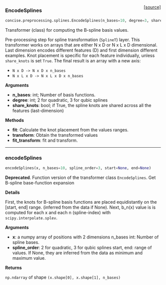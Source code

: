 <span style="float:right;">[[source]](https://github.com/avsecz/concise/blob/master/concise/preprocessing/splines.py#L19)</span>
### EncodeSplines

```python
concise.preprocessing.splines.EncodeSplines(n_bases=10, degree=3, share_knots=False)
```

Transformer (class) for computing the B-spline basis values.

Pre-processing step for spline transformation (`SplineT`) layer.
This transformer works on arrays that are either N x D or N x L x D dimensional.
Last dimension encodes different features (D) and first dimension different examples.
Knot placement is specific for each feature individually,
unless `share_knots` is set `True`.
The final result is an array with a new axis:

- `N x D -> N x D x n_bases`
- `N x L x D -> N x L x D x n_bases`

__Arguments__

- __n_bases__: int; Number of basis functions.
- __degree__: int; 2 for quadratic, 3 for qubic splines
- __share_knots__: bool; if True, the spline knots are
	shared across all the features (last-dimension)

__Methods__

- __fit__: Calculate the knot placement from the values ranges.
- __transform__: Obtain the transformed values
- __fit_transform__: fit and transform.

----

### encodeSplines


```python
encodeSplines(x, n_bases=10, spline_order=3, start=None, end=None)
```


**Deprecated**. Function version of the transformer class `EncodeSplines`.
Get B-spline base-function expansion

__Details__

First, the knots for B-spline basis functions are placed
equidistantly on the [start, end] range.
(inferred from the data if None). Next, b_n(x) value is
is computed for each x and each n (spline-index) with
`scipy.interpolate.splev`.

__Arguments__

- __x__: a numpy array of positions with 2 dimensions
n_bases int: Number of spline bases.
- __spline_order__: 2 for quadratic, 3 for qubic splines
start, end: range of values. If None, they are inferred from the data
as minimum and maximum value.

__Returns__

`np.ndarray` of shape `(x.shape[0], x.shape[1], n_bases)`
